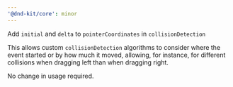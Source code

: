 ```yaml
---
'@dnd-kit/core': minor
---
```


Add `initial` and `delta` to `pointerCoordinates` in `collisionDetection`

This allows custom `collisionDetection` algorithms to consider where the event
started or by how much it moved, allowing, for instance, for different
collisions when dragging left than when dragging right.

No change in usage required.

